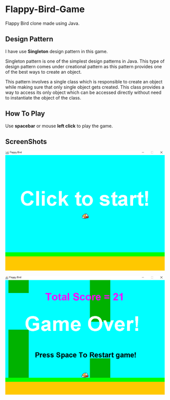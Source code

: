 # Flappy-Bird-Game
Flappy Bird clone made using Java.
## Design Pattern
I have use **Singleton** design pattern in this game.

Singleton pattern is one of the simplest design patterns in Java. This type of design pattern comes under creational pattern as this pattern provides one of the best ways to create an object.

This pattern involves a single class which is responsible to create an object while making sure that only single object gets created. This class provides a way to access its only object which can be accessed directly without need to instantiate the object of the class.
## How To Play
Use **spacebar** or mouse **left click** to play the game.
## ScreenShots
![](Screenshot_1.png)

![](Screenshot_2.png)
